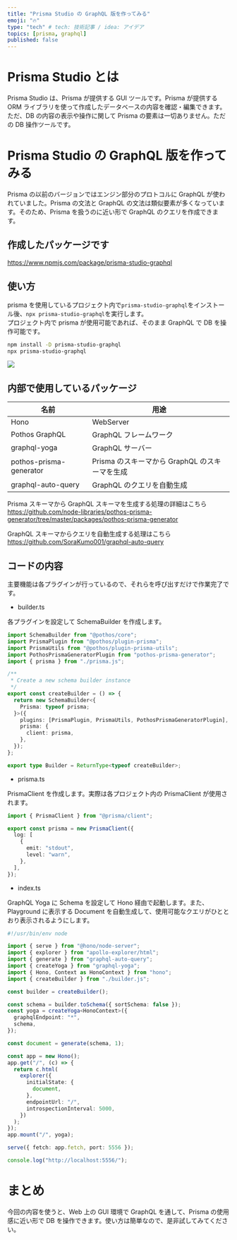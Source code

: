 ```yaml
---
title: "Prisma Studio の GraphQL 版を作ってみる"
emoji: "🔥"
type: "tech" # tech: 技術記事 / idea: アイデア
topics: [prisma, graphql]
published: false
---
```


# Prisma Studio とは

Prisma Studio は、Prisma が提供する GUI ツールです。Prisma が提供する ORM ライブラリを使って作成したデータベースの内容を確認・編集できます。ただ、DB の内容の表示や操作に関して Prisma の要素は一切ありません。ただの DB 操作ツールです。

# Prisma Studio の GraphQL 版を作ってみる

Prisma の以前のバージョンではエンジン部分のプロトコルに GraphQL が使われていました。Prisma の文法と GraphQL の文法は類似要素が多くなっています。そのため、Prisma を扱うのに近い形で GraphQL のクエリを作成できます。

## 作成したパッケージです

https://www.npmjs.com/package/prisma-studio-graphql

## 使い方

prisma を使用しているプロジェクト内で`prisma-studio-graphql`をインストール後、`npx prisma-studio-graphql`を実行します。  
プロジェクト内で prisma が使用可能であれば、そのまま GraphQL で DB を操作可能です。

```bash
npm install -D prisma-studio-graphql
npx prisma-studio-graphql
```

![](https://raw.githubusercontent.com/node-libraries/prisma-studio-graphql/master/document/image01.avif)

## 内部で使用しているパッケージ

| 名前                    | 用途                                           |
| ----------------------- | ---------------------------------------------- |
| Hono                    | WebServer                                      |
| Pothos GraphQL          | GraphQL フレームワーク                         |
| graphql-yoga            | GraphQL サーバー                               |
| pothos-prisma-generator | Prisma のスキーマから GraphQL のスキーマを生成 |
| graphql-auto-query      | GraphQL のクエリを自動生成                     |

Prisma スキーマから GraphQL スキーマを生成する処理の詳細はこちら  
https://github.com/node-libraries/pothos-prisma-generator/tree/master/packages/pothos-prisma-generator

GraphQL スキーマからクエリを自動生成する処理はこちら  
https://github.com/SoraKumo001/graphql-auto-query

## コードの内容

主要機能は各プラグインが行っているので、それらを呼び出すだけで作業完了です。

- builder.ts

各プラグインを設定して SchemaBuilder を作成します。

```ts
import SchemaBuilder from "@pothos/core";
import PrismaPlugin from "@pothos/plugin-prisma";
import PrismaUtils from "@pothos/plugin-prisma-utils";
import PothosPrismaGeneratorPlugin from "pothos-prisma-generator";
import { prisma } from "./prisma.js";

/**
 * Create a new schema builder instance
 */
export const createBuilder = () => {
  return new SchemaBuilder<{
    Prisma: typeof prisma;
  }>({
    plugins: [PrismaPlugin, PrismaUtils, PothosPrismaGeneratorPlugin],
    prisma: {
      client: prisma,
    },
  });
};

export type Builder = ReturnType<typeof createBuilder>;
```

- prisma.ts

PrismaClient を作成します。実際は各プロジェクト内の PrismaClient が使用されます。

```ts
import { PrismaClient } from "@prisma/client";

export const prisma = new PrismaClient({
  log: [
    {
      emit: "stdout",
      level: "warn",
    },
  ],
});
```

- index.ts

GraphQL Yoga に Schema を設定して Hono 経由で起動します。また、Playground に表示する Document を自動生成して、使用可能なクエリがひととおり表示されるようにします。

```ts
#!/usr/bin/env node

import { serve } from "@hono/node-server";
import { explorer } from "apollo-explorer/html";
import { generate } from "graphql-auto-query";
import { createYoga } from "graphql-yoga";
import { Hono, Context as HonoContext } from "hono";
import { createBuilder } from "./builder.js";

const builder = createBuilder();

const schema = builder.toSchema({ sortSchema: false });
const yoga = createYoga<HonoContext>({
  graphqlEndpoint: "*",
  schema,
});

const document = generate(schema, 1);

const app = new Hono();
app.get("/", (c) => {
  return c.html(
    explorer({
      initialState: {
        document,
      },
      endpointUrl: "/",
      introspectionInterval: 5000,
    })
  );
});
app.mount("/", yoga);

serve({ fetch: app.fetch, port: 5556 });

console.log("http://localhost:5556/");
```

# まとめ

今回の内容を使うと、Web 上の GUI 環境で GraphQL を通して、Prisma の使用感に近い形で DB を操作できます。使い方は簡単なので、是非試してみてください。
